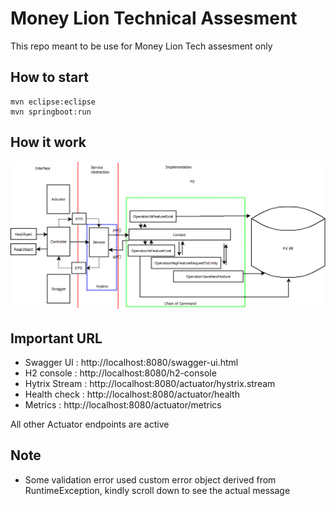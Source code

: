# Money Lion Technical Assesment

This repo meant to be use for Money Lion Tech assesment only

## How to start
```
mvn eclipse:eclipse
mvn springboot:run
```
## How it work

![alt text](https://github.com/tommyhutomo/moneylion-tech-assesment/blob/master/img/img.png?raw=true)

## Important URL

- Swagger UI : http://localhost:8080/swagger-ui.html
- H2 console : http://localhost:8080/h2-console
- Hytrix Stream : http://localhost:8080/actuator/hystrix.stream
- Health check : http://localhost:8080/actuator/health
- Metrics : http://localhost:8080/actuator/metrics

All other Actuator endpoints are active

## Note
- Some validation error used custom error object derived from RuntimeException, kindly scroll down to see the actual message